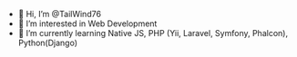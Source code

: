 - 👋 Hi, I’m @TailWind76
- 👀 I’m interested in Web Development
- 🌱 I’m currently learning Native JS, PHP (Yii, Laravel, Symfony, Phalcon), Python(Django) 

<!---
TailWind76/TailWind76 is a ✨ special ✨ repository because its `README.md` (this file) appears on your GitHub profile.
You can click the Preview link to take a look at your changes.
--->
